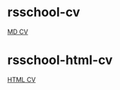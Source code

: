 # rsschool-cv
[MD CV](https://jerubrin.github.io/rsschool-cv/cv)

# rsschool-html-cv
[HTML CV](https://jerubrin.github.io/rsschool-cv/index.html)
